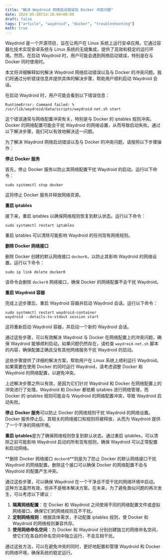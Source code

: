 ```yaml
---
title: "解决 Waydroid 网络启动错误及 Docker 冲突问题"
date: 2024-05-28T14:18:00+08:00
draft: false
tags: ["article", "waydroid", "docker", "troubleshooting"]
math: true
---
```


Waydroid 是一个开源项目，旨在让用户在 Linux 系统上运行安卓应用。它通过容器化技术实现安卓系统与 Linux 系统的无缝集成，提供了高效和稳定的运行环境。然而，在启动 Waydroid 时，用户可能会遇到网络启动错误，特别是在与 Docker 同时使用时。

本文将详细解释如何解决 Waydroid 网络启动错误以及与 Docker 的冲突问题。我们将通过分析错误信息并提供具体的解决步骤，帮助用户顺利启动 Waydroid 会话。

在启动 Waydroid 时，用户可能会看到以下错误信息：

```
RuntimeError: Command failed: % /usr/lib/waydroid/data/scripts/waydroid-net.sh start
```

这个错误通常与网络配置冲突有关，特别是与 Docker 的 iptables 规则冲突。Docker 的网络配置可能会干扰 Waydroid 的网络设置，从而导致启动失败。通过以下解决步骤，我们可以有效地解决这一问题。

为了解决 Waydroid 网络启动错误以及与 Docker 的冲突问题，请按照以下步骤操作：

**停止 Docker 服务**

首先，停止 Docker 服务以防止其网络配置干扰 Waydroid 的启动。运行以下命令：

```
sudo systemctl stop docker
```

这将停止 Docker 服务并释放网络资源。

**重启 iptables**

接下来，重启 iptables 以确保网络规则恢复到默认状态。运行以下命令：

```
sudo systemctl restart iptables
```

重启 iptables 可以清除可能影响 Waydroid 的任何现有网络规则。

**删除 Docker 网络接口**

删除 Docker 创建的默认网络接口 `docker0`，以防止其影响 Waydroid 的网络设置。运行以下命令：

```
sudo ip link delete docker0
```

该命令会删除 `docker0` 网络接口，确保 Docker 的网络配置不会干扰 Waydroid。

**重启 Waydroid 容器**

完成上述步骤后，重启 Waydroid 容器并启动 Waydroid 会话。运行以下命令：

```
sudo systemctl restart waydroid-container
waydroid --details-to-stdout session start
```

这将重新启动 Waydroid 容器，并启动一个新的 Waydroid 会话。

通过这些步骤，可以有效解决 Waydroid 与 Docker 在网络配置上的冲突问题，确保 Waydroid 能够顺利启动。如果问题仍然存在，请检查 `waydroid-net.sh` 脚本的内容，确保配置正确且没有其他网络服务干扰 Waydroid 的启动。

这些步骤提供了详细的解决方案，帮助用户在 Linux 系统上顺利运行 Waydroid。如果需要在使用 Docker 的同时运行 Waydroid，请考虑调整 Docker 和 Waydroid 的网络配置，以避免冲突。

上述解决步骤之所以有效，是因为它们针对 Waydroid 和 Docker 在网络配置上的冲突进行了处理。Waydroid 和 Docker 都依赖 iptables 进行网络管理，而 Docker 的 iptables 规则可能会与 Waydroid 的网络配置冲突，导致 Waydroid 启动失败。

**停止 Docker 服务**可以防止 Docker 的网络规则干扰 Waydroid 的网络设置。Docker 服务停止后，其相关的网络接口和规则将被释放，从而为 Waydroid 提供了一个干净的网络环境。

**重启 iptables**是为了确保网络规则恢复到默认状态。通过重启 iptables，可以清除之前可能影响 Waydroid 启动的所有现有规则，确保 Waydroid 可以正常配置和启动网络。

**删除 Docker 网络接口 `docker0`**则是为了防止 Docker 的默认网络接口干扰 Waydroid 的网络配置。删除这个接口可以确保 Docker 的网络配置不会与 Waydroid 的配置产生冲突。

通过这些步骤，可以确保 Waydroid 在一个干净且不受干扰的网络环境中启动。这种方法虽然有效，但并不是根本解决方案。在未来，为了避免类似问题的再次发生，可以考虑以下建议：

1. **隔离网络配置**：在 Docker 和 Waydroid 之间使用不同的网络配置文件或虚拟网络接口，确保它们的网络规则互不干扰。
2. **定制网络规则**：根据具体需求，手动配置 iptables 规则，使 Docker 和 Waydroid 的网络规则兼容共存。
3. **使用网络命名空间**：为 Docker 和 Waydroid 分别创建独立的网络命名空间，使它们在各自的命名空间中独立运行，不会互相干扰。

通过这些方法，可以在避免冲突的同时，更好地配置和管理 Waydroid 和 Docker 的网络环境，确保系统的稳定运行。
